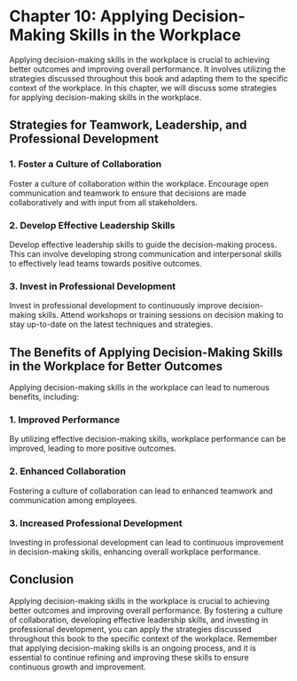 Chapter 10: Applying Decision-Making Skills in the Workplace
============================================================

Applying decision-making skills in the workplace is crucial to achieving better outcomes and improving overall performance. It involves utilizing the strategies discussed throughout this book and adapting them to the specific context of the workplace. In this chapter, we will discuss some strategies for applying decision-making skills in the workplace.

Strategies for Teamwork, Leadership, and Professional Development
-----------------------------------------------------------------

### 1. Foster a Culture of Collaboration

Foster a culture of collaboration within the workplace. Encourage open communication and teamwork to ensure that decisions are made collaboratively and with input from all stakeholders.

### 2. Develop Effective Leadership Skills

Develop effective leadership skills to guide the decision-making process. This can involve developing strong communication and interpersonal skills to effectively lead teams towards positive outcomes.

### 3. Invest in Professional Development

Invest in professional development to continuously improve decision-making skills. Attend workshops or training sessions on decision making to stay up-to-date on the latest techniques and strategies.

The Benefits of Applying Decision-Making Skills in the Workplace for Better Outcomes
------------------------------------------------------------------------------------

Applying decision-making skills in the workplace can lead to numerous benefits, including:

### 1. Improved Performance

By utilizing effective decision-making skills, workplace performance can be improved, leading to more positive outcomes.

### 2. Enhanced Collaboration

Fostering a culture of collaboration can lead to enhanced teamwork and communication among employees.

### 3. Increased Professional Development

Investing in professional development can lead to continuous improvement in decision-making skills, enhancing overall workplace performance.

Conclusion
----------

Applying decision-making skills in the workplace is crucial to achieving better outcomes and improving overall performance. By fostering a culture of collaboration, developing effective leadership skills, and investing in professional development, you can apply the strategies discussed throughout this book to the specific context of the workplace. Remember that applying decision-making skills is an ongoing process, and it is essential to continue refining and improving these skills to ensure continuous growth and improvement.
